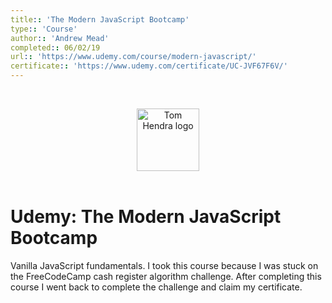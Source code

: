 ```yaml
---
title:: 'The Modern JavaScript Bootcamp'
type:: 'Course'
author:: 'Andrew Mead'
completed:: 06/02/19
url:: 'https://www.udemy.com/course/modern-javascript/'
certificate:: 'https://www.udemy.com/certificate/UC-JVF67F6V/'
---
```


&nbsp;
<div align=center>
  <img alt="Tom Hendra logo" src="https://res.cloudinary.com/tomhendra/image/upload/v1567091669/tomhendra-logo/tomhendra-logo-round-1024.png" width="100" />
</div>
&nbsp;

<h1>Udemy: The Modern JavaScript Bootcamp</h1>

Vanilla JavaScript fundamentals. I took this course because I was stuck on the FreeCodeCamp cash register algorithm challenge. After completing this course I went back to complete the challenge and claim my certificate.